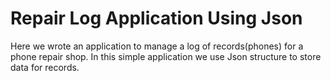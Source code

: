 # Repair Log Application Using Json
Here we wrote an application to manage a log of records(phones) for a phone repair shop. In this simple application we 
use Json structure to store data for records.